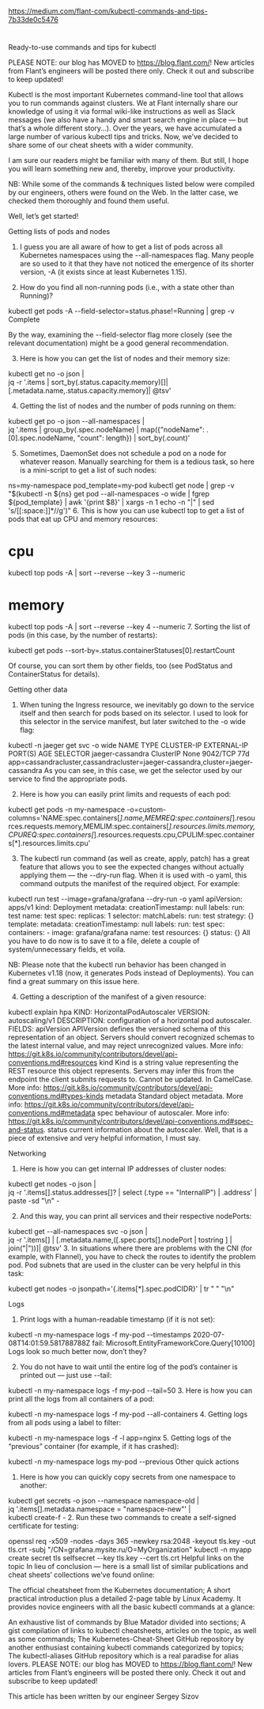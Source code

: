
#
##
##

https://medium.com/flant-com/kubectl-commands-and-tips-7b33de0c5476

##
##
#

Ready-to-use commands and tips for kubectl

PLEASE NOTE: our blog has MOVED to https://blog.flant.com/! New articles from Flant’s engineers will be posted there only. Check it out and subscribe to keep updated!

Kubectl is the most important Kubernetes command-line tool that allows you to run commands against clusters. We at Flant internally share our knowledge of using it via formal wiki-like instructions as well as Slack messages (we also have a handy and smart search engine in place — but that’s a whole different story…). Over the years, we have accumulated a large number of various kubectl tips and tricks. Now, we’ve decided to share some of our cheat sheets with a wider community.

I am sure our readers might be familiar with many of them. But still, I hope you will learn something new and, thereby, improve your productivity.

NB: While some of the commands & techniques listed below were compiled by our engineers, others were found on the Web. In the latter case, we checked them thoroughly and found them useful.

Well, let’s get started!

Getting lists of pods and nodes
1. I guess you are all aware of how to get a list of pods across all Kubernetes namespaces using the --all-namespaces flag. Many people are so used to it that they have not noticed the emergence of its shorter version, -A (it exists since at least Kubernetes 1.15).

2. How do you find all non-running pods (i.e., with a state other than Running)?

kubectl get pods -A --field-selector=status.phase!=Running | grep -v Complete

By the way, examining the --field-selector flag more closely (see the relevant documentation) might be a good general recommendation.

3. Here is how you can get the list of nodes and their memory size:

kubectl get no -o json | \
  jq -r '.items | sort_by(.status.capacity.memory)[]|[.metadata.name,.status.capacity.memory]| @tsv'

4. Getting the list of nodes and the number of pods running on them:

kubectl get po -o json --all-namespaces | \
  jq '.items | group_by(.spec.nodeName) | map({"nodeName": .[0].spec.nodeName, "count": length}) | sort_by(.count)'

5. Sometimes, DaemonSet does not schedule a pod on a node for whatever reason. Manually searching for them is a tedious task, so here is a mini-script to get a list of such nodes:

ns=my-namespace
pod_template=my-pod
kubectl get node | grep -v \"$(kubectl -n ${ns} get pod --all-namespaces -o wide | fgrep ${pod_template} | awk '{print $8}' | xargs -n 1 echo -n "\|" | sed 's/[[:space:]]*//g')\"
6. This is how you can use kubectl top to get a list of pods that eat up CPU and memory resources:

# cpu
kubectl top pods -A | sort --reverse --key 3 --numeric
# memory
kubectl top pods -A | sort --reverse --key 4 --numeric
7. Sorting the list of pods (in this case, by the number of restarts):

kubectl get pods --sort-by=.status.containerStatuses[0].restartCount

Of course, you can sort them by other fields, too (see PodStatus and ContainerStatus for details).

Getting other data
1. When tuning the Ingress resource, we inevitably go down to the service itself and then search for pods based on its selector. I used to look for this selector in the service manifest, but later switched to the -o wide flag:

kubectl -n jaeger get svc -o wide
NAME                            TYPE        CLUSTER-IP        EXTERNAL-IP   PORT(S)                                  AGE   SELECTOR
jaeger-cassandra                ClusterIP   None              <none>        9042/TCP                                 77d   app=cassandracluster,cassandracluster=jaeger-cassandra,cluster=jaeger-cassandra
As you can see, in this case, we get the selector used by our service to find the appropriate pods.

2. Here is how you can easily print limits and requests of each pod:

kubectl get pods -n my-namespace -o=custom-columns='NAME:spec.containers[*].name,MEMREQ:spec.containers[*].resources.requests.memory,MEMLIM:spec.containers[*].resources.limits.memory,CPUREQ:spec.containers[*].resources.requests.cpu,CPULIM:spec.containers[*].resources.limits.cpu'

3. The kubectl run command (as well as create, apply, patch) has a great feature that allows you to see the expected changes without actually applying them — the --dry-run flag. When it is used with -o yaml, this command outputs the manifest of the required object. For example:

kubectl run test --image=grafana/grafana --dry-run -o yaml
apiVersion: apps/v1
kind: Deployment
metadata:
  creationTimestamp: null
  labels:
    run: test
  name: test
spec:
  replicas: 1
  selector:
    matchLabels:
      run: test
  strategy: {}
  template:
    metadata:
      creationTimestamp: null
      labels:
        run: test
    spec:
      containers:
      - image: grafana/grafana
        name: test
        resources: {}
status: {}
All you have to do now is to save it to a file, delete a couple of system/unnecessary fields, et voila.

NB: Please note that the kubectl run behavior has been changed in Kubernetes v1.18 (now, it generates Pods instead of Deployments). You can find a great summary on this issue here.

4. Getting a description of the manifest of a given resource:

kubectl explain hpa
KIND:     HorizontalPodAutoscaler
VERSION:  autoscaling/v1
DESCRIPTION:
     configuration of a horizontal pod autoscaler.
FIELDS:
   apiVersion    <string>
     APIVersion defines the versioned schema of this representation of an
     object. Servers should convert recognized schemas to the latest internal
     value, and may reject unrecognized values. More info:
     https://git.k8s.io/community/contributors/devel/api-conventions.md#resources
kind    <string>
     Kind is a string value representing the REST resource this object
     represents. Servers may infer this from the endpoint the client submits
     requests to. Cannot be updated. In CamelCase. More info:
     https://git.k8s.io/community/contributors/devel/api-conventions.md#types-kinds
metadata    <Object>
     Standard object metadata. More info:
     https://git.k8s.io/community/contributors/devel/api-conventions.md#metadata
spec    <Object>
     behaviour of autoscaler. More info:
     https://git.k8s.io/community/contributors/devel/api-conventions.md#spec-and-status.
status    <Object>
     current information about the autoscaler.
Well, that is a piece of extensive and very helpful information, I must say.

Networking
1. Here is how you can get internal IP addresses of cluster nodes:

kubectl get nodes -o json | \
  jq -r '.items[].status.addresses[]? | select (.type == "InternalIP") | .address' | \
  paste -sd "\n" -

2. And this way, you can print all services and their respective nodePorts:

kubectl get --all-namespaces svc -o json | \
  jq -r '.items[] | [.metadata.name,([.spec.ports[].nodePort | tostring ] | join("|"))]| @tsv'
3. In situations where there are problems with the CNI (for example, with Flannel), you have to check the routes to identify the problem pod. Pod subnets that are used in the cluster can be very helpful in this task:

kubectl get nodes -o jsonpath='{.items[*].spec.podCIDR}' | tr " " "\n"

Logs
1. Print logs with a human-readable timestamp (if it is not set):

kubectl -n my-namespace logs -f my-pod --timestamps
2020-07-08T14:01:59.581788788Z fail: Microsoft.EntityFrameworkCore.Query[10100]
Logs look so much better now, don’t they?

2. You do not have to wait until the entire log of the pod’s container is printed out — just use --tail:

kubectl -n my-namespace logs -f my-pod --tail=50
3. Here is how you can print all the logs from all containers of a pod:

kubectl -n my-namespace logs -f my-pod --all-containers
4. Getting logs from all pods using a label to filter:

kubectl -n my-namespace logs -f -l app=nginx
5. Getting logs of the “previous” container (for example, if it has crashed):

kubectl -n my-namespace logs my-pod --previous
Other quick actions
1. Here is how you can quickly copy secrets from one namespace to another:

kubectl get secrets -o json --namespace namespace-old | \
  jq '.items[].metadata.namespace = "namespace-new"' | \
  kubectl create-f  -
2. Run these two commands to create a self-signed certificate for testing:

openssl req -x509 -nodes -days 365 -newkey rsa:2048 -keyout tls.key -out tls.crt -subj "/CN=grafana.mysite.ru/O=MyOrganization"
kubectl -n myapp create secret tls selfsecret --key tls.key --cert tls.crt
Helpful links on the topic
In lieu of conclusion — here is a small list of similar publications and cheat sheets’ collections we’ve found online:

The official cheatsheet from the Kubernetes documentation;
A short practical introduction plus a detailed 2-page table by Linux Academy. It provides novice engineers with all the basic kubectl commands at a glance:

An exhaustive list of commands by Blue Matador divided into sections;
A gist compilation of links to kubectl cheatsheets, articles on the topic, as well as some commands;
The Kubernetes-Cheat-Sheet GitHub repository by another enthusiast containing kubectl commands categorized by topics;
The kubectl-aliases GitHub repository which is a real paradise for alias lovers.
PLEASE NOTE: our blog has MOVED to https://blog.flant.com/! New articles from Flant’s engineers will be posted there only. Check it out and subscribe to keep updated!

This article has been written by our engineer Sergey Sizov
  
##
##
